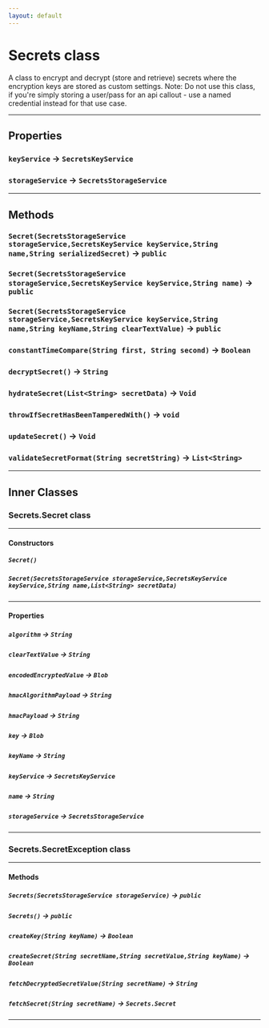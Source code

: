 ```yaml
---
layout: default
---
```

# Secrets class

A class to encrypt and decrypt (store and retrieve) secrets where the encryption keys are stored as custom settings. Note: Do not use this class, if you're simply storing a user/pass for an api callout - use a named credential instead for that use case.

---
## Properties

### `keyService` → `SecretsKeyService`

### `storageService` → `SecretsStorageService`

---
## Methods
### `Secret(SecretsStorageService storageService,SecretsKeyService keyService,String name,String serializedSecret)` → `public`
### `Secret(SecretsStorageService storageService,SecretsKeyService keyService,String name)` → `public`
### `Secret(SecretsStorageService storageService,SecretsKeyService keyService,String name,String keyName,String clearTextValue)` → `public`
### `constantTimeCompare(String first, String second)` → `Boolean`
### `decryptSecret()` → `String`
### `hydrateSecret(List<String> secretData)` → `Void`
### `throwIfSecretHasBeenTamperedWith()` → `void`
### `updateSecret()` → `Void`
### `validateSecretFormat(String secretString)` → `List<String>`
---
## Inner Classes

### Secrets.Secret class
---
#### Constructors
##### `Secret()`
##### `Secret(SecretsStorageService storageService,SecretsKeyService keyService,String name,List<String> secretData)`
---
#### Properties

##### `algorithm` → `String`

##### `clearTextValue` → `String`

##### `encodedEncryptedValue` → `Blob`

##### `hmacAlgorithmPayload` → `String`

##### `hmacPayload` → `String`

##### `key` → `Blob`

##### `keyName` → `String`

##### `keyService` → `SecretsKeyService`

##### `name` → `String`

##### `storageService` → `SecretsStorageService`

---
### Secrets.SecretException class
---
#### Methods
##### `Secrets(SecretsStorageService storageService)` → `public`
##### `Secrets()` → `public`
##### `createKey(String keyName)` → `Boolean`
##### `createSecret(String secretName,String secretValue,String keyName)` → `Boolean`
##### `fetchDecryptedSecretValue(String secretName)` → `String`
##### `fetchSecret(String secretName)` → `Secrets.Secret`
---
